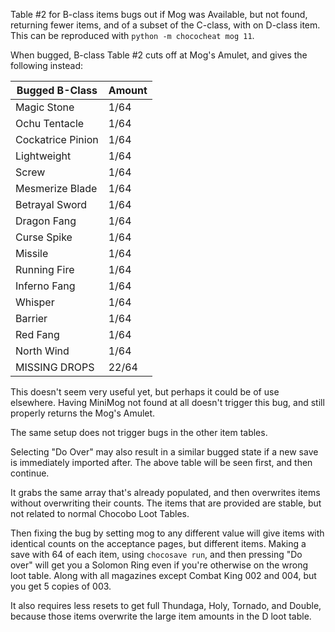 
Table #2 for B-class items bugs out if Mog was Available, but not found, returning fewer items, and of a subset of the 
C-class, with on D-class item. This can be reproduced with `python -m chococheat mog 11`.

When bugged, B-class Table #2 cuts off at Mog's Amulet, and gives the following instead:

| Bugged B-Class    | Amount |
|-------------------|--------|
| Magic Stone       | 1/64   |
| Ochu Tentacle     | 1/64   |
| Cockatrice Pinion | 1/64   |
| Lightweight       | 1/64   |
| Screw             | 1/64   |
| Mesmerize Blade   | 1/64   |
| Betrayal Sword    | 1/64   |
| Dragon Fang       | 1/64   |
| Curse Spike       | 1/64   |
| Missile           | 1/64   |
| Running Fire      | 1/64   |
| Inferno Fang      | 1/64   |
| Whisper           | 1/64   |
| Barrier           | 1/64   |
| Red Fang          | 1/64   |
| North Wind        | 1/64   |
| MISSING DROPS     | 22/64  |

This doesn't seem very useful yet, but perhaps it could be of use elsewhere. Having MiniMog not found at all doesn't 
trigger this bug, and still properly returns the Mog's Amulet.

The same setup does not trigger bugs in the other item tables. 

Selecting "Do Over" may also result in a similar bugged state if a new save is immediately imported after. The above
table will be seen first, and then continue. 

It grabs the same array that's already populated, and then overwrites items without overwriting their counts. The items
that are provided are stable, but not related to normal Chocobo Loot Tables. 

Then fixing the bug by setting mog to any different value will give items with identical counts on the acceptance pages,
but different items.
Making a save with 64 of each item, using `chocosave run`, and then pressing "Do over" will get you a Solomon Ring 
even if you're otherwise on the wrong loot table. Along with all magazines except Combat King 002 and 004, but you get
5 copies of 003. 

It also requires less resets to get full Thundaga, Holy, Tornado, and Double, because those items overwrite the large
item amounts in the D loot table.
